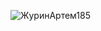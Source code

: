 ![ЖуринАртем185](https://user-images.githubusercontent.com/67784048/152500007-53072e23-7101-4a47-a6c9-011fd2eacdc9.png)
